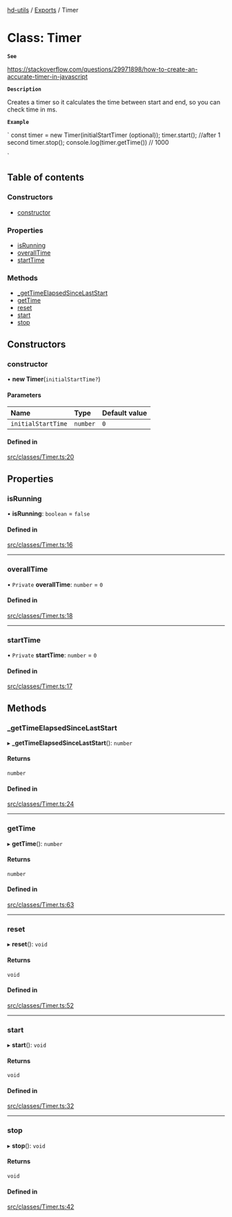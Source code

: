 [hd-utils](../README.md) / [Exports](../modules.md) / Timer

# Class: Timer

**`See`**

https://stackoverflow.com/questions/29971898/how-to-create-an-accurate-timer-in-javascript

**`Description`**

Creates a timer so it calculates the time between start and end, so you can
check time in ms.

**`Example`**

`
const timer = new Timer(initialStartTimer (optional));
timer.start();
//after 1 second
timer.stop();
console.log(timer.getTime()) // 1000

`

## Table of contents

### Constructors

- [constructor](Timer.md#constructor)

### Properties

- [isRunning](Timer.md#isrunning)
- [overallTime](Timer.md#overalltime)
- [startTime](Timer.md#starttime)

### Methods

- [\_getTimeElapsedSinceLastStart](Timer.md#_gettimeelapsedsincelaststart)
- [getTime](Timer.md#gettime)
- [reset](Timer.md#reset)
- [start](Timer.md#start)
- [stop](Timer.md#stop)

## Constructors

### constructor

• **new Timer**(`initialStartTime?`)

#### Parameters

| Name | Type | Default value |
| :------ | :------ | :------ |
| `initialStartTime` | `number` | `0` |

#### Defined in

[src/classes/Timer.ts:20](https://github.com/AhmadHddad/h-utils/blob/c6a6840/src/classes/Timer.ts#L20)

## Properties

### isRunning

• **isRunning**: `boolean` = `false`

#### Defined in

[src/classes/Timer.ts:16](https://github.com/AhmadHddad/h-utils/blob/c6a6840/src/classes/Timer.ts#L16)

___

### overallTime

• `Private` **overallTime**: `number` = `0`

#### Defined in

[src/classes/Timer.ts:18](https://github.com/AhmadHddad/h-utils/blob/c6a6840/src/classes/Timer.ts#L18)

___

### startTime

• `Private` **startTime**: `number` = `0`

#### Defined in

[src/classes/Timer.ts:17](https://github.com/AhmadHddad/h-utils/blob/c6a6840/src/classes/Timer.ts#L17)

## Methods

### \_getTimeElapsedSinceLastStart

▸ **_getTimeElapsedSinceLastStart**(): `number`

#### Returns

`number`

#### Defined in

[src/classes/Timer.ts:24](https://github.com/AhmadHddad/h-utils/blob/c6a6840/src/classes/Timer.ts#L24)

___

### getTime

▸ **getTime**(): `number`

#### Returns

`number`

#### Defined in

[src/classes/Timer.ts:63](https://github.com/AhmadHddad/h-utils/blob/c6a6840/src/classes/Timer.ts#L63)

___

### reset

▸ **reset**(): `void`

#### Returns

`void`

#### Defined in

[src/classes/Timer.ts:52](https://github.com/AhmadHddad/h-utils/blob/c6a6840/src/classes/Timer.ts#L52)

___

### start

▸ **start**(): `void`

#### Returns

`void`

#### Defined in

[src/classes/Timer.ts:32](https://github.com/AhmadHddad/h-utils/blob/c6a6840/src/classes/Timer.ts#L32)

___

### stop

▸ **stop**(): `void`

#### Returns

`void`

#### Defined in

[src/classes/Timer.ts:42](https://github.com/AhmadHddad/h-utils/blob/c6a6840/src/classes/Timer.ts#L42)
